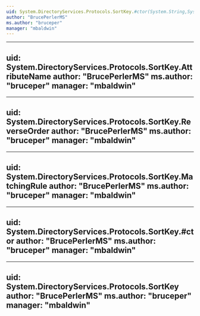 ```yaml
---
uid: System.DirectoryServices.Protocols.SortKey.#ctor(System.String,System.String,System.Boolean)
author: "BrucePerlerMS"
ms.author: "bruceper"
manager: "mbaldwin"
---
```


---
uid: System.DirectoryServices.Protocols.SortKey.AttributeName
author: "BrucePerlerMS"
ms.author: "bruceper"
manager: "mbaldwin"
---

---
uid: System.DirectoryServices.Protocols.SortKey.ReverseOrder
author: "BrucePerlerMS"
ms.author: "bruceper"
manager: "mbaldwin"
---

---
uid: System.DirectoryServices.Protocols.SortKey.MatchingRule
author: "BrucePerlerMS"
ms.author: "bruceper"
manager: "mbaldwin"
---

---
uid: System.DirectoryServices.Protocols.SortKey.#ctor
author: "BrucePerlerMS"
ms.author: "bruceper"
manager: "mbaldwin"
---

---
uid: System.DirectoryServices.Protocols.SortKey
author: "BrucePerlerMS"
ms.author: "bruceper"
manager: "mbaldwin"
---
